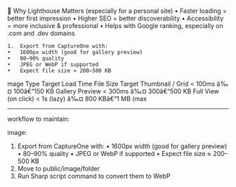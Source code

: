 🚀 Why Lighthouse Matters (especially for a personal site)
• Faster loading = better first impression
• Higher SEO = better discoverability
• Accessibility = more inclusive & professional
• Helps with Google ranking, especially on .com and .dev domains

    1.	Export from CaptureOne with:
    •	1600px width (good for gallery preview)
    •	80–90% quality
    •	JPEG or WebP if supported
    •	Expect file size ≈ 200–500 KB

mage Type Target Load Time File Size Target
Thumbnail / Grid < 100ms â‰¤ 100â€“150 KB
Gallery Preview < 300ms â‰¤ 300â€“500 KB
Full View (on click) < 1s (lazy) â‰¤ 800 KBâ€“1 MB (max

---

workflow to maintain:

image:

1. Export from CaptureOne with:
   • 1600px width (good for gallery preview)
   • 80–90% quality
   • JPEG or WebP if supported
   • Expect file size ≈ 200–500 KB
2. Move to public/image/folder
3. Run Sharp script command to convert them to WebP
